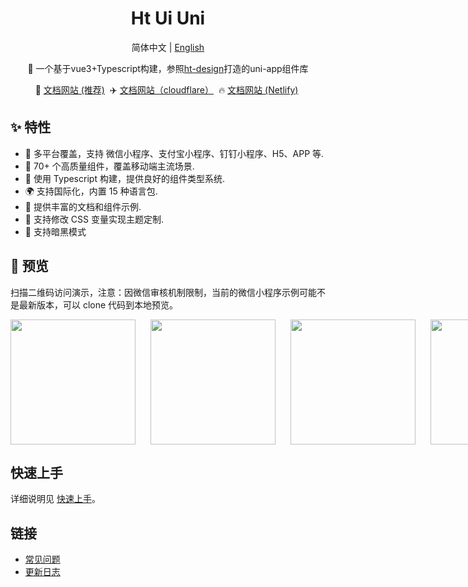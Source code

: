 <h1 align="center">Ht Ui Uni</h1>

<div align="center">
<p>简体中文 | <a href="./README_en.md">English</a></p>
</div>

<p align="center">📱 一个基于vue3+Typescript构建，参照<a href="https://github.com/jd-ftf/ht-design-mini?tab=readme-ov-file">ht-design</a>打造的uni-app组件库</p>

<p align="center">
  🚀 <a href="https://ht-ui-uni.cn">文档网站 (推荐)</a>&nbsp;
  ✈️ <a href="https://ht-ui-uni.pages.dev/">文档网站（cloudflare）</a>&nbsp;
  🔥 <a href="https://ht-ui-uni.netlify.app/">文档网站 (Netlify)</a>&nbsp;
</p>

## ✨ 特性

- 🎯 多平台覆盖，支持 微信小程序、支付宝小程序、钉钉小程序、H5、APP 等.
- 🚀 70+ 个高质量组件，覆盖移动端主流场景.
- 💪 使用 Typescript 构建，提供良好的组件类型系统.
- 🌍 支持国际化，内置 15 种语言包.
- 📖 提供丰富的文档和组件示例.
- 🎨 支持修改 CSS 变量实现主题定制.
- 🍭 支持暗黑模式

## 📱 预览

扫描二维码访问演示，注意：因微信审核机制限制，当前的微信小程序示例可能不是最新版本，可以 clone 代码到本地预览。

<p style="display:flex;gap:24px">
<img src="https://ht-ui-uni.cn/wx.jpg" width="200" height="200"/>
<img src="https://ht-ui-uni.cn/alipay.png" width="200" height="200" />
<img src="https://ht-ui-uni.cn/h5.png" width="200" height="200" />
<img src="https://ht-ui-uni.cn/android.png" width="200" height="200" />

</p>

## 快速上手

详细说明见 [快速上手](https://ht-ui-uni.cn/guide/quick-use.html)。

## 链接

- [常见问题](https://ht-ui-uni.cn/guide/common-problems.html)
- [更新日志](https://ht-ui-uni.cn/guide/changelog.html)
